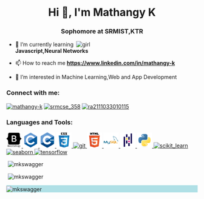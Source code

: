 <h1 align="center">Hi 👋, I'm Mathangy K</h1>
<h3 align="center">Sophomore at SRMIST,KTR</h3>
<img src="https://media.tenor.com/AlUkiGkR2j8AAAAC/new-game-ahagon-umiko-programming.gif" alt="girl" width="320" align="right">

- 🌱 I’m currently learning **Javascript,Neural Networks**

- 📫 How to reach me **https://www.linkedin.com/in/mathangy-k**
- 👀 I’m interested in Machine Learning,Web and App Development

<h3 align="left">Connect with me:</h3>
<p align="left">
<a href="https://linkedin.com/in/mathangy-k" target="blank"><img align="center" src="https://raw.githubusercontent.com/rahuldkjain/github-profile-readme-generator/master/src/images/icons/Social/linked-in-alt.svg" alt="mathangy-k" height="30" width="40" /></a>
<a href="https://www.codechef.com/users/srmcse_358" target="blank"><img align="center" src="https://cdn.jsdelivr.net/npm/simple-icons@3.1.0/icons/codechef.svg" alt="srmcse_358" height="30" width="40" /></a>
<a href="https://www.hackerrank.com/ra2111033010115" target="blank"><img align="center" src="https://raw.githubusercontent.com/rahuldkjain/github-profile-readme-generator/master/src/images/icons/Social/hackerrank.svg" alt="ra2111033010115" height="30" width="40" /></a>
</p>

<h3 align="left">Languages and Tools:</h3>
<p align="left"> <a href="https://getbootstrap.com" target="_blank" rel="noreferrer"> <img src="https://raw.githubusercontent.com/devicons/devicon/master/icons/bootstrap/bootstrap-plain-wordmark.svg" alt="bootstrap" width="40" height="40"/> </a> <a href="https://www.cprogramming.com/" target="_blank" rel="noreferrer"> <img src="https://raw.githubusercontent.com/devicons/devicon/master/icons/c/c-original.svg" alt="c" width="40" height="40"/> </a> <a href="https://www.w3schools.com/cpp/" target="_blank" rel="noreferrer"> <img src="https://raw.githubusercontent.com/devicons/devicon/master/icons/cplusplus/cplusplus-original.svg" alt="cplusplus" width="40" height="40"/> </a> <a href="https://www.w3schools.com/css/" target="_blank" rel="noreferrer"> <img src="https://raw.githubusercontent.com/devicons/devicon/master/icons/css3/css3-original-wordmark.svg" alt="css3" width="40" height="40"/> </a> <a href="https://git-scm.com/" target="_blank" rel="noreferrer"> <img src="https://www.vectorlogo.zone/logos/git-scm/git-scm-icon.svg" alt="git" width="40" height="40"/> </a> <a href="https://www.w3.org/html/" target="_blank" rel="noreferrer"> <img src="https://raw.githubusercontent.com/devicons/devicon/master/icons/html5/html5-original-wordmark.svg" alt="html5" width="40" height="40"/> </a> <a href="https://www.mysql.com/" target="_blank" rel="noreferrer"> <img src="https://raw.githubusercontent.com/devicons/devicon/master/icons/mysql/mysql-original-wordmark.svg" alt="mysql" width="40" height="40"/> </a> <a href="https://pandas.pydata.org/" target="_blank" rel="noreferrer"> <img src="https://raw.githubusercontent.com/devicons/devicon/2ae2a900d2f041da66e950e4d48052658d850630/icons/pandas/pandas-original.svg" alt="pandas" width="40" height="40"/> </a> <a href="https://www.python.org" target="_blank" rel="noreferrer"> <img src="https://raw.githubusercontent.com/devicons/devicon/master/icons/python/python-original.svg" alt="python" width="40" height="40"/> </a> <a href="https://scikit-learn.org/" target="_blank" rel="noreferrer"> <img src="https://upload.wikimedia.org/wikipedia/commons/0/05/Scikit_learn_logo_small.svg" alt="scikit_learn" width="40" height="40"/> </a> <a href="https://seaborn.pydata.org/" target="_blank" rel="noreferrer"> <img src="https://seaborn.pydata.org/_images/logo-mark-lightbg.svg" alt="seaborn" width="40" height="40"/> </a> <a href="https://www.tensorflow.org" target="_blank" rel="noreferrer"> <img src="https://www.vectorlogo.zone/logos/tensorflow/tensorflow-icon.svg" alt="tensorflow" width="40" height="40"/> </a> </p>


<p>&nbsp;<img align="center" src="https://github-readme-stats-ruby-one.vercel.app/api?username=mkswagger&show_icons=true&theme=tokyonight" alt="mkswagger" /></p>
<!--<p style="background-color:powderblue;"><img align="left" src="https://github-readme-stats.vercel.app/api/top-langs?username=mkswagger&show_icons=true&locale=en&layout=compact" alt="mkswagger" /></p>-->
<p>&nbsp;<img align="center" src="https://github-readme-stats-ruby-one.vercel.app/api/top-langs/?username=mkswagger&show_icons=true&layout=compact&theme=tokyonight" alt="mkswagger" /></p>


<p style="background-color:powderblue;"><img align="center" src="https://github-readme-streak-stats.herokuapp.com/?user=mkswagger&theme=tokyonight" alt="mkswagger" /></p>


